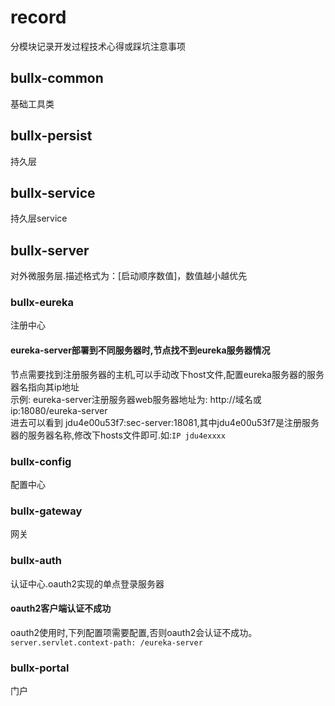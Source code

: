 # record
分模块记录开发过程技术心得或踩坑注意事项

## bullx-common
基础工具类

## bullx-persist
持久层

## bullx-service
持久层service

## bullx-server
对外微服务层.描述格式为：[启动顺序数值]，数值越小越优先

### bullx-eureka
注册中心

#### eureka-server部署到不同服务器时,节点找不到eureka服务器情况
节点需要找到注册服务器的主机,可以手动改下host文件,配置eureka服务器的服务器名指向其ip地址  
示例: eureka-server注册服务器web服务器地址为: http://域名或ip:18080/eureka-server  
进去可以看到 jdu4e00u53f7:sec-server:18081,其中jdu4e00u53f7是注册服务器的服务器名称,修改下hosts文件即可.如:```IP jdu4exxxx```

### bullx-config
配置中心

### bullx-gateway
网关

### bullx-auth
认证中心.oauth2实现的单点登录服务器

#### oauth2客户端认证不成功
oauth2使用时,下列配置项需要配置,否则oauth2会认证不成功。```server.servlet.context-path: /eureka-server```

### bullx-portal
门户







